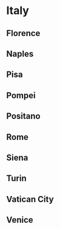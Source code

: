 # Italy
## Florence
## Naples
## Pisa
## Pompei
## Positano
## Rome
## Siena
## Turin
## Vatican City
## Venice
